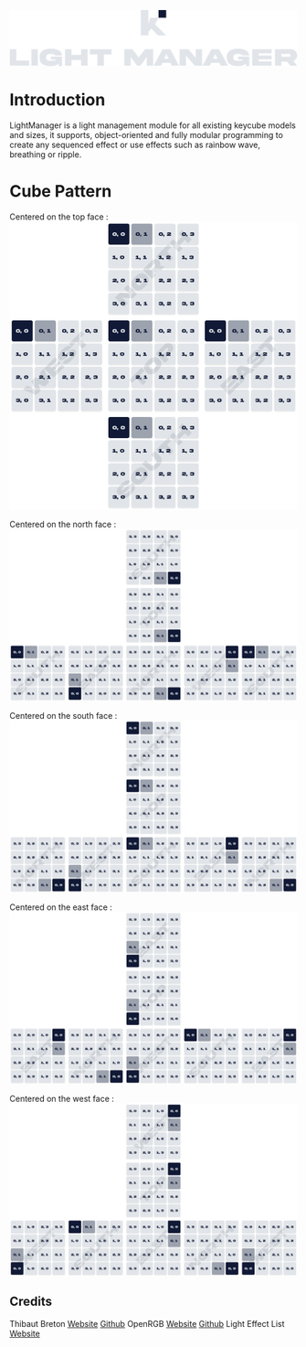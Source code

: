 ![KeyCube Light Manager Module Logo](https://github.com/keycube/lightManager/blob/main/assets/Logo.png?raw=true)
# Introduction
LightManager is a light management module for all existing keycube models and sizes, it supports, object-oriented and fully modular programming to create any sequenced effect or use effects such as rainbow wave, breathing or ripple.

# Cube Pattern
Centered on the top face :
![cube pattern centered on the top face](https://github.com/keycube/lightManager/blob/main/assets/Cube_Top.png?raw=true)

Centered on the north face :
![cube pattern centered on the north face](https://github.com/keycube/lightManager/blob/main/assets/Cube_North.png?raw=true)

Centered on the south face :
![cube pattern centered on the north face](https://github.com/keycube/lightManager/blob/main/assets/Cube_South.png?raw=true)

Centered on the east face :
![cube pattern centered on the north face](https://github.com/keycube/lightManager/blob/main/assets/Cube_East.png?raw=true)

Centered on the west face :
![cube pattern centered on the north face](https://github.com/keycube/lightManager/blob/main/assets/Cube_West.png?raw=true)

## Credits
Thibaut Breton [Website](https://tbreton.fr) [Github](https://github.com/ayrozdzn)
OpenRGB [Website](https://openrgb.org) [Github](https://github.com/CalcProgrammer1/OpenRGB)
Light Effect List [Website](https://www.pc-100.com/mechanical-keyboard-features-parameters/back-light-effects-mechanical-keyboard/)
